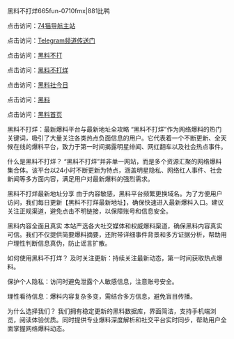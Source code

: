 黑料不打烊665fun-0710fmx|881比鸭

点击访问：<a href="https://74mao.com/">74猫导航主站</a>

点击访问：<a href="https://74mao.com/">Telegram频道传送门</a>

点击访问：<a href="https://heiliaoubleqx.pages.dev">黑料不打</a>

点击访问：<a href="https://heiliao5s28gk.pages.dev ">黑料不打烊</a>

点击访问：<a href="https://heiliaoxrq8i9.pages.dev">黑料社今日</a>

点击访问：<a href="https://heiliao9wsbg3.pages.dev ">黑料</a>

点击访问：<a href="https://heiliaoryrhyu.pages.dev">黑料首页</a>

黑料不打烊：最新爆料平台与最新地址全攻略
“黑料不打烊”作为网络爆料的热门关键词，吸引了大量关注各类热点负面信息的用户。它代表着一个不断更新、全天候在线的爆料平台，致力于第一时间揭露明星绯闻、网红翻车以及社会热点事件。

什么是黑料不打烊？
“黑料不打烊”并非单一网站，而是多个资源汇聚的网络爆料集合体。该平台以24小时不断更新为特点，涵盖明星隐私、网络红人事件、社会新闻等多方面内容，满足用户对最新爆料的强烈需求。

黑料不打烊最新地址分享
由于内容敏感，黑料平台频繁更换域名。为了方便用户访问，我们每日更新【黑料不打烊最新地址】，确保快速进入最新爆料入口。建议关注正规渠道，避免点击不明链接，以保障账号和信息安全。

黑料内容全面且真实
本站严选各大社交媒体和权威爆料渠道，确保黑料内容真实可信。我们不仅提供简要爆料摘要，还附带详细事件背景和多方证据分析，帮助用户理性判断信息真伪，防止谣言扩散。

如何使用黑料不打烊？
及时关注更新：持续关注最新动态，第一时间获取热点爆料。

保护个人隐私：访问时避免泄露个人敏感信息，注意账号安全。

理性看待信息：爆料内容复杂多变，需结合多方信息，避免盲目传播。

为什么选择我们？
我们拥有稳定更新的黑料数据库，界面简洁，支持手机端浏览，阅读体验优质。同时提供专业爆料深度解析和社交平台实时同步，帮助用户全面掌握网络爆料动态。


<span style="display:none;">[Canonical link](https://github.com/BETA0710/BETA0710-07)</span>
